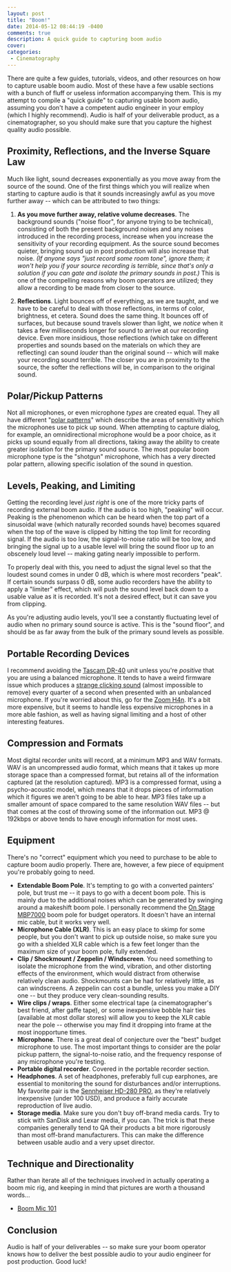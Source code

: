 ```yaml
---
layout: post
title: "Boom!"
date: 2014-05-12 08:44:19 -0400
comments: true
description: A quick guide to capturing boom audio
cover:
categories:
 - Cinematography
---
```


There are quite a few guides, tutorials, videos, and other resources on how to
capture usable boom audio. Most of these have a few usable sections with a
bunch of fluff or useless information accompanying them. This is my attempt to
compile a "quick guide" to capturing usable boom audio, assuming you don't have
a competent audio engineer in your employ (which I highly recommend). Audio is
half of your deliverable product, as a cinematographer, so you should make sure
that you capture the highest quality audio possible.

## Proximity, Reflections, and the Inverse Square Law

Much like light, sound decreases exponentially as you move away from the source
of the sound. One of the first things which you will realize when starting to
capture audio is that it sounds increasingly awful as you move further away --
which can be attributed to two things:

1. **As you move further away, relative volume decreases**. The background
   sounds ("noise floor", for anyone trying to be technical), consisting of both
   the present background noises and any noises introduced in the recording
   process, increase when you increase the sensitivity of your recording
   equipment. As the source sound becomes quieter, bringing sound up in post
   production will also increase that noise. *(If anyone says "just record some
   room tone", ignore them; it won't help you if your source recording is
   terrible, since that's only a solution if you can gate and isolate the
   primary sounds in post.)* This is one of the compelling reasons why boom
   operators are utilized; they allow a recording to be made from closer to
   the source.

1. **Reflections**. Light bounces off of everything, as we are taught, and we
   have to be careful to deal with those reflections, in terms of color,
   brightness, et cetera. Sound does the same thing. It bounces off of surfaces,
   but because sound travels slower than light, we *notice* when it takes a
   few milliseconds longer for sound to arrive at our recording device. Even
   more insidious, those reflections (which take on different properties and
   sounds based on the materials on which they are reflecting) can sound
   *louder* than the original sound -- which will make your recording sound
   terrible. The closer you are in proximity to the source, the softer the
   reflections will be, in comparison to the original sound.

## Polar/Pickup Patterns

Not all microphones, or even microphone *types* are created equal. They all have
different "[polar patterns](http://en.wikipedia.org/wiki/Microphone#Microphone_polar_patterns)"
which describe the areas of sensitivity which the microphones use to pick up
sound. When attempting to capture dialog, for example, an omnidirectional
microphone would be a poor choice, as it picks up sound equally from all
directions, taking away the ability to create greater isolation for the primary
sound source. The most popular boom microphone type is the "shotgun" microphone,
which has a very directed polar pattern, allowing specific isolation of the
sound in question.

## Levels, Peaking, and Limiting

Getting the recording level *just right* is one of the more tricky parts of
recording external boom audio. If the audio is too high, "peaking" will occur.
Peaking is the phenomenon which can be heard when the top part of a sinusoidal
wave (which naturally recorded sounds have) becomes squared when the top of the
wave is clipped by hitting the top limit for recording signal. If the audio is
too low, the signal-to-noise ratio will be too low, and bringing the signal up
to a usable level will bring the sound floor up to an obscenely loud level --
making gating nearly impossible to perform.

To properly deal with this, you need to adjust the signal level so that the
loudest sound comes in under 0 dB, which is where most recorders "peak". If
certain sounds surpass 0 dB, some audio recorders have the ability to apply a
"limiter" effect, which will push the sound level back down to a usable value
as it is recorded. It's not a desired effect, but it can save you from
clipping.

As you're adjusting audio levels, you'll see a constantly fluctuating level of
audio when no primary sound source is active. This is the "sound floor", and
should be as far away from the bulk of the primary sound levels as possible.

## Portable Recording Devices

I recommend avoiding the [Tascam DR-40](http://amzn.to/1jyOxm5) unit unless
you're *positive* that you are using a balanced microphone. It tends to have a
weird firmware issue which produces a
[strange clicking sound](http://www.dvxuser.com/V6/showthread.php?268124-Tascam-Dr-40-Buzz-Clicking-noise)
(almost impossible to remove) every quarter of a second when presented with an
unbalanced microphone. If you're worried about this, go for the
[Zoom H4n](http://amzn.to/QAUvXD). It's a bit more expensive, but it seems to
handle less expensive microphones in a more able fashion, as well as having
signal limiting and a host of other interesting features.

## Compression and Formats

Most digital recorder units will record, at a minimum MP3 and WAV formats. WAV
is an uncompressed audio format, which means that it takes up more storage space
than a compressed format, but retains all of the information captured (at the
resolution captured). MP3 is a compressed format, using a psycho-acoustic model,
which means that it drops pieces of information which it figures we aren't going
to be able to hear. MP3 files take up a smaller amount of space compared to
the same resolution WAV files -- but that comes at the cost of throwing some
of the information out. MP3 @ 192kbps or above tends to have enough information
for most uses.

## Equipment

There's no "correct" equipment which you need to purchase to be able to capture
boom audio properly. There are, however, a few piece of equipment you're
probably going to need.

 * **Extendable Boom Pole**. It's tempting to go with a converted painters'
   pole, but trust me -- it pays to go with a decent boom pole. This is mainly
   due to the additional noises which can be generated by swinging around a
   makeshift boom pole. I personally recommend the
   [On Stage MBP7000](http://amzn.to/1l3TQaQ) boom pole for budget operators. It
   doesn't have an internal mic cable, but it works very well.
 * **Microphone Cable (XLR)**. This is an easy place to skimp for some people,
   but you don't want to pick up outside noise, so make sure you go with a
   shielded XLR cable which is a few feet longer than the maximum size of your
   boom pole, fully extended.
 * **Clip / Shockmount / Zeppelin / Windscreen**. You need something to isolate
   the microphone from the wind, vibration, and other distorting effects of
   the environment, which would distract from otherwise relatively clean
   audio. Shockmounts can be had for relatively little, as can windscreens.
   A zeppelin can cost a bundle, unless you make a DIY one -- but they produce
   very clean-sounding results.
 * **Wire clips / wraps**. Either some electrical tape (a cinematographer's
   best friend, after gaffe tape), or some inexpensive bobble hair ties
   (available at most dollar stores) will allow you to keep the XLR cable
   near the pole -- otherwise you may find it dropping into frame at the most
   inopportune times.
 * **Microphone**. There is a great deal of conjecture over the "best" budget
   microphone to use. The most important things to consider are the polar
   pickup pattern, the signal-to-noise ratio, and the frequency response of
   any microphone you're testing.
 * **Portable digital recorder**. Covered in the portable recorder section.
 * **Headphones**. A set of headphones, preferably full cup earphones, are
   essential to monitoring the sound for disturbances and/or interruptions.
   My favorite pair is the [Sennheiser HD-280 PRO](http://amzn.to/1qwuDgi),
   as they're relatively inexpensive (under 100 USD), and produce a fairly
   accurate reproduction of live audio.
 * **Storage media**. Make sure you don't buy off-brand media cards. Try to
   stick with SanDisk and Lexar media, if you can. The trick is that these
   companies generally tend to QA their products a bit more rigorously than
   most off-brand manufacturers. This can make the difference between
   usable audio and a very upset director.

## Technique and Directionality

Rather than iterate all of the techniques involved in actually operating a
boom mic rig, and keeping in mind that pictures are worth a thousand words...

 * [Boom Mic 101](http://www.viddler.com/player/39021abf/0/)

## Conclusion

Audio is half of your deliverables -- so make sure your boom operator knows how
to deliver the best possible audio to your audio engineer for post production.
Good luck!

